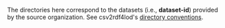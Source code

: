 The directories here correspond to the datasets (i.e., **dataset-id**) provided by the source organization. See csv2rdf4lod's [directory conventions](https://github.com/timrdf/csv2rdf4lod-automation/wiki/Directory-Conventions).

